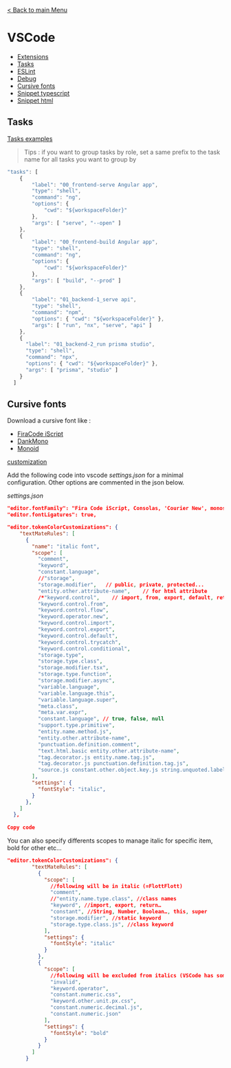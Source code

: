 [< Back to main Menu](https://github.com/gsoulie/Mobile-App-Development)    

# VSCode

* [Extensions](https://github.com/gsoulie/angular-resources/blob/master/vscode-extension.md)     
* [Tasks](#tasks)   
* [ESLint](https://github.com/gsoulie/angular-resources/blob/master/vscode-eslint.md)   
* [Debug](https://github.com/gsoulie/angular-resources/blob/master/vscode-debug.md)     
* [Cursive fonts](#cursive-fonts)      
* [Snippet typescript](https://github.com/gsoulie/angular-resources/blob/master/vscode-snippet-typescript.json)       
* [Snippet html](https://github.com/gsoulie/angular-resources/blob/master/vscode-snippet-html.json)       

## Tasks

[Tasks examples](https://github.com/gsoulie/ionic-angular-snippets/blob/master/vscode-tasks.json)

> Tips : if you want to group tasks by role, set a same prefix to the task name for all tasks you want to group by

````typescript
"tasks": [
    {
        "label": "00_frontend-serve Angular app",
        "type": "shell",
        "command": "ng",
        "options": {
            "cwd": "${workspaceFolder}"
        },
        "args": [ "serve", "--open" ]
    },
    {
        "label": "00_frontend-build Angular app",
        "type": "shell",
        "command": "ng",
        "options": {
            "cwd": "${workspaceFolder}"
        },
        "args": [ "build", "--prod" ]
    },
    {
        "label": "01_backend-1_serve api",
        "type": "shell",
        "command": "npm",
        "options": { "cwd": "${workspaceFolder}" },
        "args": [ "run", "nx", "serve", "api" ]
    },
    {
      "label": "01_backend-2_run prisma studio",
      "type": "shell",
      "command": "npx",
      "options": { "cwd": "${workspaceFolder}" },
      "args": [ "prisma", "studio" ]
    }
  ]
````

## Cursive fonts

Download a cursive font like :
* [FiraCode iScript](https://github.com/kencrocken/FiraCodeiScript)    
* [DankMono]()       
* [Monoid](https://larsenwork.com/monoid/)       

[customization](https://stackoverflow.com/questions/51110201/italicize-javascripts-reserved-keywords-in-vs-code)    

Add the following code into vscode *settings.json* for a minimal configuration. Other options are commented in the json below.

*settings.json*

````json
"editor.fontFamily": "Fira Code iScript, Consolas, 'Courier New', monospace",
"editor.fontLigatures": true,

"editor.tokenColorCustomizations": {
    "textMateRules": [
      {
        "name": "italic font",
        "scope": [
          "comment",
          "keyword",
          "constant.language",
          //"storage",
          "storage.modifier",   // public, private, protected...
          "entity.other.attribute-name",    // for html attribute
          /*"keyword.control",    // import, from, export, default, return, if, for, break, continue, try, catch, finally, throw, default, yield, await
          "keyword.control.from",
          "keyword.control.flow",
          "keyword.operator.new",
          "keyword.control.import",
          "keyword.control.export",
          "keyword.control.default",
          "keyword.control.trycatch",
          "keyword.control.conditional",
          "storage.type",
          "storage.type.class",
          "storage.modifier.tsx",
          "storage.type.function",
          "storage.modifier.async",
          "variable.language",
          "variable.language.this",
          "variable.language.super",
          "meta.class",
          "meta.var.expr",
          "constant.language", // true, false, null
          "support.type.primitive",
          "entity.name.method.js",
          "entity.other.attribute-name",
          "punctuation.definition.comment",
          "text.html.basic entity.other.attribute-name",
          "tag.decorator.js entity.name.tag.js",
          "tag.decorator.js punctuation.definition.tag.js",
          "source.js constant.other.object.key.js string.unquoted.label.js",*/
        ],
        "settings": {
          "fontStyle": "italic",
        }
      },
    ]
  },
 
Copy code
````

You can also specify differents scopes to manage italic for specific item, bold for other etc...

````json
"editor.tokenColorCustomizations": {
        "textMateRules": [
          {
            "scope": [
              //following will be in italic (=FlottFlott)
              "comment",
              //"entity.name.type.class", //class names
              "keyword", //import, export, return…
              "constant", //String, Number, Boolean…, this, super
              "storage.modifier", //static keyword
              "storage.type.class.js", //class keyword
            ],
            "settings": {
              "fontStyle": "italic"
            }
          },
          {
            "scope": [
              //following will be excluded from italics (VSCode has some defaults for italics)
              "invalid",
              "keyword.operator",
              "constant.numeric.css",
              "keyword.other.unit.px.css",
              "constant.numeric.decimal.js",
              "constant.numeric.json"
            ],
            "settings": {
              "fontStyle": "bold"
            }
          }
        ]
      }
````
